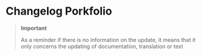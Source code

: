 # Changelog Porkfolio

>**Important**
>
>As a reminder if there is no information on the update, it means that it only concerns the updating of documentation, translation or text
